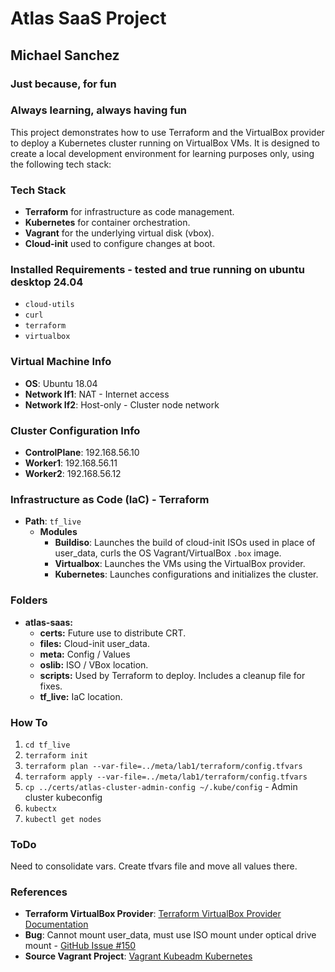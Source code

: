# Atlas SaaS Project
## Michael Sanchez
### Just because, for fun
### Always learning, always having fun

This project demonstrates how to use Terraform and the VirtualBox provider to deploy a Kubernetes cluster running on VirtualBox VMs. It is designed to create a local development environment for learning purposes only, using the following tech stack:

### Tech Stack
- **Terraform** for infrastructure as code management.
- **Kubernetes** for container orchestration.
- **Vagrant** for the underlying virtual disk (vbox).
- **Cloud-init** used to configure changes at boot.

### Installed Requirements - tested and true running on ubuntu desktop 24.04
- `cloud-utils`
- `curl`
- `terraform`
- `virtualbox`

### Virtual Machine Info
- **OS**: Ubuntu 18.04
- **Network If1**: NAT - Internet access
- **Network If2**: Host-only - Cluster node network

### Cluster Configuration Info
- **ControlPlane**: 192.168.56.10
- **Worker1**: 192.168.56.11
- **Worker2**: 192.168.56.12

### Infrastructure as Code (IaC) - Terraform
- **Path**: `tf_live`
  - **Modules**
    - **Buildiso**: Launches the build of cloud-init ISOs used in place of user_data, curls the OS Vagrant/VirtualBox `.box` image.
    - **Virtualbox**: Launches the VMs using the VirtualBox provider.
    - **Kubernetes**: Launches configurations and initializes the cluster.

### Folders
- **atlas-saas:**
  - **certs:** Future use to distribute CRT.
  - **files:** Cloud-init user_data.
  - **meta:** Config / Values 
  - **oslib:** ISO / VBox location.
  - **scripts:** Used by Terraform to deploy. Includes a cleanup file for fixes.
  - **tf_live:** IaC location.

### How To
1. `cd tf_live`
2. `terraform init`
3. `terraform plan --var-file=../meta/lab1/terraform/config.tfvars`
4. `terraform apply --var-file=../meta/lab1/terraform/config.tfvars`
5. `cp ../certs/atlas-cluster-admin-config ~/.kube/config` - Admin cluster kubeconfig
6. `kubectx`
7. `kubectl get nodes`

### ToDo
Need to consolidate vars.  Create tfvars file and move all values there.  

### References
- **Terraform VirtualBox Provider**: [Terraform VirtualBox Provider Documentation](https://registry.terraform.io/providers/terra-farm/virtualbox/latest/docs)
- **Bug**: Cannot mount user_data, must use ISO mount under optical drive mount - [GitHub Issue #150](https://github.com/terra-farm/terraform-provider-virtualbox/issues/150)
- **Source Vagrant Project**: [Vagrant Kubeadm Kubernetes](https://github.com/techiescamp/vagrant-kubeadm-kubernetes)
